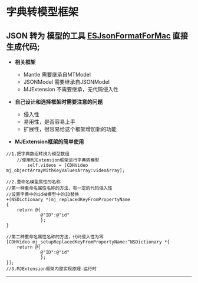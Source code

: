 # 字典转模型框架



## JSON 转为 模型的工具 [ESJsonFormatForMac](https://github.com/czhen09/ESJsonFormatForMac) 直接生成代码;





- **相关框架**
    - Mantle 需要继承自MTModel
    - JSONModel 需要继承自JSONModel
    - MJExtension 不需要继承，无代码侵入性


- **自己设计和选择框架时需要注意的问题**
    - 侵入性
    - 易用性，是否容易上手
    - 扩展性，很容易给这个框架增加新的功能


- **MJExtension框架的简单使用**

```objc
//1.把字典数组转换为模型数组
    //使用MJExtension框架进行字典转模型
        self.videos = [CDHVideo mj_objectArrayWithKeyValuesArray:videoArray];

//2.重命名模型属性的名称
//第一种重命名属性名称的方法，有一定的代码侵入性
//设置字典中的id被模型中的ID替换
+(NSDictionary *)mj_replacedKeyFromPropertyName
{
    return @{
             @"ID":@"id"
             };
}

//第二种重命名属性名称的方法，代码侵入性为零
[CDHVideo mj_setupReplacedKeyFromPropertyName:^NSDictionary *{
    return @{
             @"ID":@"id"
             };
}];
//3.MJExtension框架内部实现原理-运行时
```

---
<br/>
